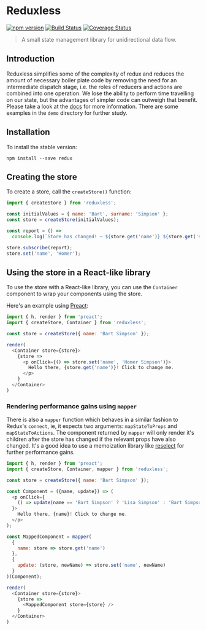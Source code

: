 # Reduxless
[![npm version](https://badge.fury.io/js/reduxless.svg)](https://badge.fury.io/js/reduxless) [![Build Status](https://travis-ci.org/dhassaine/reduxless.svg?branch=master)](https://travis-ci.org/dhassaine/reduxless) [![Coverage Status](https://coveralls.io/repos/github/dhassaine/reduxless/badge.svg?branch=master)](https://coveralls.io/github/dhassaine/reduxless?branch=master)

> A small state management library for unidirectional data flow.

## Introduction
Reduxless simplifies some of the complexity of redux and reduces the amount of necessary boiler plate code by removing the need for an intermediate dispatch stage, i.e. the roles of reducers and actions are combined into one operation. We lose the ability to perform time travelling on our state, but the advantages of simpler code can outweigh that benefit. Please take a look at the [docs](https://dhassaine.github.io/reduxless/) for more information. There are some examples in the `demo` directory for further study.

## Installation

To install the stable version:
```
npm install --save redux
```

## Creating the store

To create a store, call the `createStore()` function:

```js
import { createStore } from 'reduxless';

const initialValues = { name: 'Bart', surname: 'Simpson' };
const store = createStore(initialValues);

const report = () =>
  console.log(`Store has changed! – ${store.get('name')} ${store.get('surname')}`);

store.subscribe(report);
store.set('name', 'Homer');
```

## Using the store in a React-like library

To use the store with a React-like library, you can use the `Container` component to wrap your components using the store.

Here's an example using [Preact](https://preactjs.com/):

```js
import { h, render } from 'preact';
import { createStore, Container } from 'reduxless';

const store = createStore({ name: 'Bart Simpson' });

render(
  <Container store={store}>
    {store =>
      <p onClick={() => store.set('name', 'Homer Simpson')}>
        Hello there, {store.get('name')}! Click to change me.
      </p>
    }
  </Container>
)
```

### Rendering performance gains using `mapper`

There is also a `mapper` function which behaves in a similar fashion to Redux's `connect`, ie, it expects two arguments: `mapStateToProps` and `mapStateToActions`. The component returned by `mapper` will only render it's children after the store has changed if the relevant props have also changed. It's a good idea to use a memoization library like [reselect](https://github.com/reactjs/reselect) for further performance gains. 

```js
import { h, render } from 'preact';
import { createStore, Container, mapper } from 'reduxless';

const store = createStore({ name: 'Bart Simpson' });

const Component = ({name, update}) => (
  <p onClick={
    () => update(name == 'Bart Simpson' ? 'Lisa Simpson' : 'Bart Simpson')
  }>
    Hello there, {name}! Click to change me.
  </p>
);

const MappedComponent = mapper(
  {
    name: store => store.get('name')
  }, 
  {
    update: (store, newName) => store.set('name', newName)
  }
)(Component);

render(
  <Container store={store}>
    {store =>
      <MappedComponent store={store} />
    }
  </Container>
)
```
